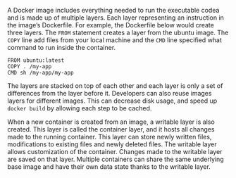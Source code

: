 A Docker image includes everything needed to run the executable codea and is made up of multiple layers. Each layer representing an instruction in the image’s Dockerfile. For example, the Dockerfile below would create three layers. The `FROM` statement creates a layer from the ubuntu image. The `COPY` line add files from your local machine and the `CMD` line specified what command to run inside the container.

```
FROM ubuntu:latest
COPY . /my-app
CMD sh /my-app/my-app
```

The layers are stacked on top of each other and each layer is only a set of differences from the layer before it. Developers can also reuse images layers for different images. This can decrease disk usage, and speed up `docker build` by allowing each step to be cached.

When a new container is created from an image, a writable layer is also created. This layer is called the container layer, and it hosts all changes made to the running container. This layer can store newly written files, modifications to existing files and newly deleted files. The writable layer allows customization of the container. Changes made to the writable layer are saved on that layer. Multiple containers can share the same underlying base image and have their own data state thanks to the writable layer.